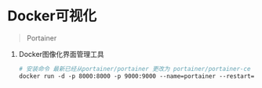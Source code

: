 # Docker可视化

> Portainer

1. Docker图像化界面管理工具

   ```dockerfile
   # 安装命令 最新已经从portainer/portainer 更改为 portainer/portainer-ce
   docker run -d -p 8000:8000 -p 9000:9000 --name=portainer --restart=always -v /var/run/docker.sock:/var/run/docker.sock -v portainer_data:/data portainer/portainer-ce
   ```

   

